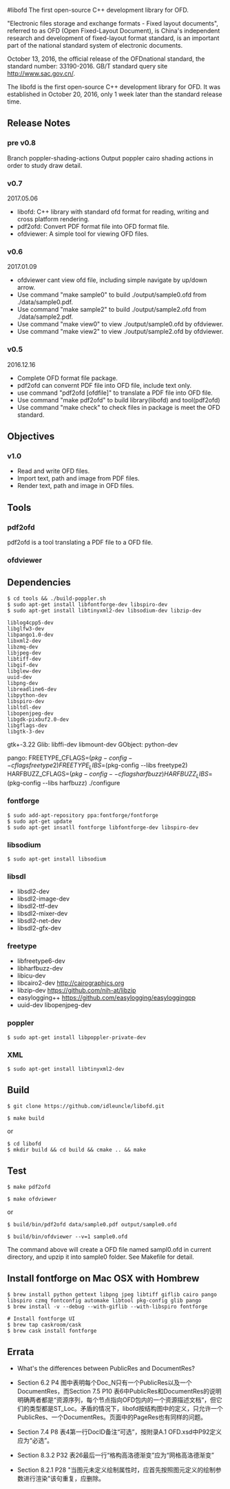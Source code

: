 #libofd
The first open-source C++ development library for OFD.

"Electronic files storage and exchange formats - Fixed layout documents", referred to as OFD (Open Fixed-Layout Document), is China's independent research and development of fixed-layout format standard, is an important part of the national standard system of electronic documents.  

October 13, 2016, the official release of the OFDnational standard, the standard number: 33190-2016. GB/T standard query site http://www.sac.gov.cn/.

The libofd is the first open-source C++ development library for OFD. It was established in October 20, 2016, only 1 week later than the standard release time. 

## Release Notes

### pre v0.8
Branch poppler-shading-actions Output poppler cairo shading actions in order to study draw detail.

### v0.7
2017.05.06

- libofd: C++ library with standard ofd format for reading, writing and cross platform rendering.
- pdf2ofd: Convert PDF format file into OFD format file.
- ofdviewer: A simple tool for viewing OFD files.

### v0.6
2017.01.09

- ofdviewer cant view ofd file, including simple navigate by up/down arrow.
- Use command "make sample0" to build ./output/sample0.ofd from ./data/sample0.pdf.
- Use command "make sample2" to build ./output/sample2.ofd from ./data/sample2.pdf.
- Use command "make view0" to view ./output/sample0.ofd by ofdviewer.
- Use command "make view2" to view ./output/sample2.ofd by ofdviewer.

### v0.5

2016.12.16

- Complete OFD format file package.
- pdf2ofd can convernt PDF file into OFD file, include text only.
- use command "pdf2ofd <pdffile> [ofdfile]" to translate a PDF file into OFD file.
- Use command "make pdf2ofd" to build library(libofd) and tool(pdf2ofd)
- Use command "make check" to check files in package is meet the OFD standard.

## Objectives

### v1.0

- Read and write OFD files.
- Import text, path and image from PDF files.
- Render text, path and image in OFD files.

## Tools

### pdf2ofd

pdf2ofd is a tool translating a PDF file to a OFD file.

### ofdviewer


## Dependencies

```
$ cd tools && ./build-poppler.sh
$ sudo apt-get install libfontforge-dev libspiro-dev
$ sudo apt-get install libtinyxml2-dev libsodium-dev libzip-dev

liblog4cpp5-dev
libglfw3-dev
libpango1.0-dev
libxml2-dev
libzmq-dev
libjpeg-dev
libtiff-dev
libgif-dev
libglew-dev
uuid-dev
libpng-dev
libreadline6-dev
libpython-dev
libspiro-dev
libltdl-dev
libopenjpeg-dev
libgdk-pixbuf2.0-dev
libgflags-dev
libgtk-3-dev

```
gtk+-3.22
Glib:
libffi-dev
libmount-dev
GObject:
python-dev

pango:
FREETYPE_CFLAGS=$(pkg-config --cflags freetype2) FREETYPE_LIBS=$(pkg-config --libs freetype2) HARFBUZZ_CFLAGS=$(pkg-config --cflags harfbuzz) HARFBUZZ_LIBS=$(pkg-config --libs harfbuzz) ./configure

### fontforge

```
$ sudo add-apt-repository ppa:fontforge/fontforge
$ sudo apt-get update
$ sudo apt-get insatll fontforge libfontforge-dev libspiro-dev
```

### libsodium

```
$ sudo apt-get install libsodium
```

### libsdl

- libsdl2-dev
- libsdl2-image-dev
- libsdl2-ttf-dev
- libsdl2-mixer-dev
- libsdl2-net-dev
- libsdl2-gfx-dev

### freetype

- libfreetype6-dev
- libharfbuzz-dev
- libicu-dev
- libcairo2-dev http://cairographics.org
- libzip-dev https://github.com/nih-at/libzip 
- easylogging++ https://github.com/easylogging/easyloggingpp
- uuid-dev libopenjpeg-dev


### poppler

```
$ sudo apt-get install libpoppler-private-dev
```

### XML
```
$ sudo apt-get install libtinyxml2-dev
```

## Build

```
$ git clone https://github.com/idleuncle/libofd.git
```

```
$ make build
```

or

```
$ cd libofd
$ mkdir build && cd build && cmake .. && make
```

## Test

```
$ make pdf2ofd

$ make ofdviewer
```

or 

```
$ build/bin/pdf2ofd data/sample0.pdf output/sample0.ofd

$ build/bin/ofdviewer --v=1 sample0.ofd
```
The command above will create a OFD file named sampl0.ofd in current directory, and upzip it into sample0 folder. See Makefile for detail.

## Install fontforge on Mac OSX with Hombrew

```
$ brew install python gettext libpng jpeg libtiff giflib cairo pango libspiro czmq fontconfig automake libtool pkg-config glib pango
$ brew install -v --debug --with-giflib --with-libspiro fontforge

# Install fontforge UI
$ brew tap caskroom/cask
$ brew cask install fontforge
```

## Errata

- What's the differences between PublicRes and DocumentRes?

- Section 6.2 P4 图中表明每个Doc\_N只有一个PublicRes以及一个DocumentRes，而Section 7.5 P10 表6中PublicRes和DocumentRes的说明明确两者都是“资源序列，每个节点指向OFD包内的一个资源描述文档“，但它们的类型都是ST\_Loc。矛盾的情况下，libofd按结构图中的定义，只允许一个PublicRes、一个DocumentRes。页面中的PageRes也有同样的问题。

- Section 7.4 P8 表4第一行DocID备注“可选”，按附录A.1 OFD.xsd中P92定义应为“必选”。

- Section 8.3.2 P32 表26最后一行“格构高洛德渐变”应为“网格高洛德渐变”

- Section 8.2.1 P28 "当图元未定义绘制属性时，应首先按照图元定义的绘制参数进行渲染"该句重复，应删除。
